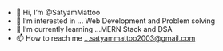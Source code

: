 - 👋 Hi, I’m @SatyamMattoo
- 👀 I’m interested in ... Web Development and Problem solving
- 🌱 I’m currently learning ...MERN Stack and DSA
- 📫 How to reach me ...satyammattoo2003@gmail.com

<!---
SatyamMattoo/SatyamMattoo is a ✨ special ✨ repository because its `README.md` (this file) appears on your GitHub profile.
You can click the Preview link to take a look at your changes.
--->

